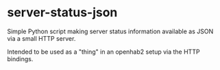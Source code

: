 # server-status-json
Simple Python script making server status information available as JSON via a small HTTP server.

Intended to be used as a "thing" in an openhab2 setup via the HTTP bindings.
